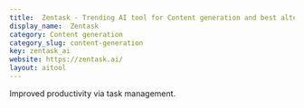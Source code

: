 ```yaml
---
title:  Zentask - Trending AI tool for Content generation and best alternatives
display_name:  Zentask
category: Content generation
category_slug: content-generation
key: zentask_ai
website: https://zentask.ai/
layout: aitool
---
```


Improved productivity via task management.
